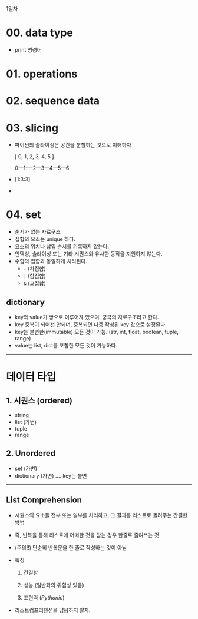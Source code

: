 1일차

# 00. data type

- print 명령어

# 01. operations



# 02. sequence data

# 03. slicing

- 파이썬의 슬라이싱은 공간을 분할하는 것으로 이해하자

  [   0,   1,   2,   3,   4,   5   ]

    0—1—-2—3—4-–5—6

- [1:3:3]
- 



# 04. set

- 순서가 없는 자료구조
- 집합의 요소는 unique 하다.
- 요소의 위치나 삽입 순서를 기록하지 않는다.
- 인덱싱, 슬라이싱 또는 기타 시퀀스와 유사한 동작을 지원하지 않는다.
- 수합의 집합과 동일하게 처리된다.
  - `-` (차집합)
  - `|` (합집합)
  - `&` (교집합)

## dictionary

- key와 value가 쌍으로 이루어져 있으며, 궁극의 자료구조라고 한다. 
- key 중복이 되어선 안되며, 중복되면 나중 작성된 key 값으로 설정된다.
- key는 불변한(immutable) 모든 것이 가능. (str, int, float, boolean, tuple, range)
- value는 list, dict를 포함한 모든 것이 가능하다.

-----

# 데이터 타입

## 1. 시퀀스 (ordered)

- string
- list (가변)
- tuple
- range



## 2. Unordered

- set (가변)
- dictionary (가변) …. key는 불변

-----

## List Comprehension

- 시퀀스의 요소들 전부 또는 일부를 처리하고, 그 결과를 리스트로 돌려주는 간결한 방법

- 즉, 반복을 통해 리스트에 어떠한 것을 담는 경우 한줄로 줄여쓰는 것

- (주의!!) 단순히 반복문을 한 줄로 작성하는 것이 아님

- 특징

  1. 간결함

  2. 성능 (일반화의 위험성 있음)

  3. 표현력 (*Pythonic*)

- 리스트컴프리헨션을 남용하지 말자.



